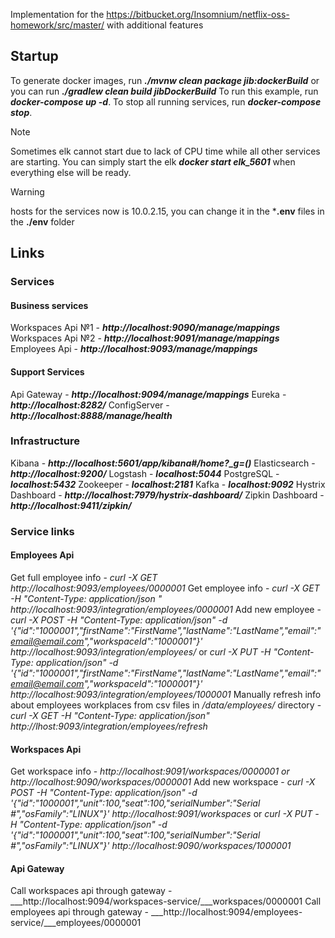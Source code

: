 Implementation for the https://bitbucket.org/Insomnium/netflix-oss-homework/src/master/ with additional features

Startup
-------
To generate docker images, run ***./mvnw clean package jib:dockerBuild*** or you can run ***./gradlew clean build jibDockerBuild*** 
To run this example, run ***docker-compose up -d***. To stop all running services, run ***docker-compose stop***.

> [!NOTE]
Sometimes elk cannot start due to lack of CPU time while all other services are starting. You can simply start the elk ***docker start elk_5601*** when everything else will be ready.

> [!WARNING]
hosts for the services now is 10.0.2.15, you can change it in the ***.env** files in the **./env** folder

Links
-------

### Services

#### Business services
Workspaces Api №1 - ***http://localhost:9090/manage/mappings*** 
Workspaces Api №2 - ***http://localhost:9091/manage/mappings***
Employees Api - ***http://localhost:9093/manage/mappings***

#### Support Services
Api Gateway - ***http://localhost:9094/manage/mappings***
Eureka - ***http://localhost:8282/***
ConfigServer - ***http://localhost:8888/manage/health***

### Infrastructure
Kibana - ***http://localhost:5601/app/kibana#/home?_g=()***
Elasticsearch - ***http://localhost:9200/***
Logstash - ***localhost:5044***
PostgreSQL - ***localhost:5432***
Zookeeper - ***localhost:2181***
Kafka - ***localhost:9092***
Hystrix Dashboard - ***http://localhost:7979/hystrix-dashboard/***
Zipkin Dashboard - ***http://localhost:9411/zipkin/***

### Service links

#### Employees Api
Get full employee info - *curl -X GET http://localhost:9093/employees/0000001*
Get employee info - *curl -X GET -H "Content-Type: application/json " http://localhost:9093/integration/employees/0000001*
Add new employee - *curl -X POST -H "Content-Type: application/json" -d '{"id":"1000001","firstName":"FirstName","lastName":"LastName","email":"email@email.com","workspaceId":"1000001"}' http://localhost:9093/integration/employees/* or *curl -X PUT -H "Content-Type: application/json" -d '{"id":"1000001","firstName":"FirstName","lastName":"LastName","email":"email@email.com","workspaceId":"1000001"}' http://localhost:9093/integration/employees/1000001*
Manually refresh info about employees workplaces from csv files in */data/employees/* directory - *curl -X GET -H "Content-Type: application/json" http://lhost:9093/integration/employees/refresh*

#### Workspaces Api 
Get workspace info - *http://localhost:9091/workspaces/0000001 or http://localhost:9090/workspaces/0000001*
Add new workspace - *curl -X POST -H "Content-Type: application/json" -d '{"id":"1000001","unit":100,"seat":100,"serialNumber":"Serial #","osFamily":"LINUX"}' http://localhost:9091/workspaces* or *curl -X PUT -H "Content-Type: application/json" -d '{"id":"1000001","unit":100,"seat":100,"serialNumber":"Serial #","osFamily":"LINUX"}' http://localhost:9090/workspaces/1000001*

#### Api Gateway
Call workspaces api through gateway - ___http://localhost:9094/workspaces-service/___workspaces/0000001
Call employees api through gateway - ___http://localhost:9094/employees-service/___employees/0000001